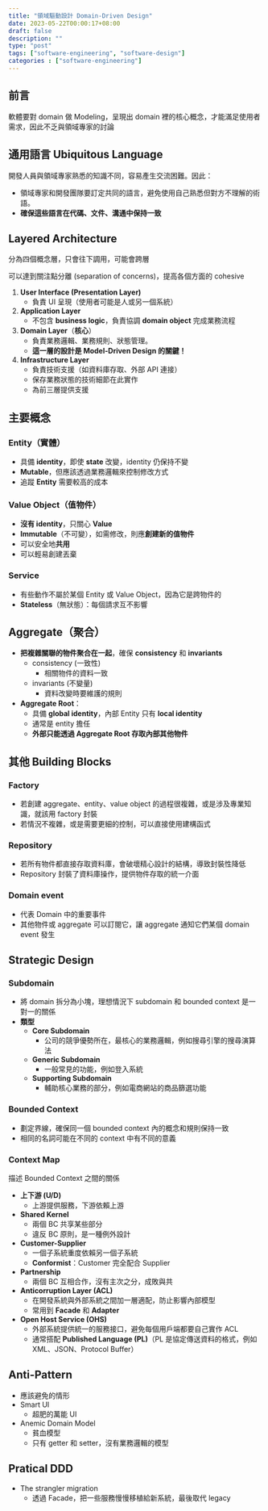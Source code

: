 ```yaml
---
title: "領域驅動設計 Domain-Driven Design"
date: 2023-05-22T00:00:17+08:00
draft: false
description: ""
type: "post"
tags: ["software-engineering", "software-design"]
categories : ["software-engineering"]
---
```


## 前言

軟體要對 domain 做 Modeling，呈現出 domain 裡的核心概念，才能滿足使用者需求，因此不乏與領域專家的討論

## 通用語言 Ubiquitous Language

開發人員與領域專家熟悉的知識不同，容易產生交流困難。因此：
- 領域專家和開發團隊要訂定共同的語言，避免使用自己熟悉但對方不理解的術語。
- **確保這些語言在代碼、文件、溝通中保持一致**

## Layered Architecture

分為四個概念層，只會往下調用，可能會跨層

可以達到關注點分離 (separation of concerns)，提高各個方面的 cohesive

1. **User Interface (Presentation Layer)**  
   - 負責 UI 呈現（使用者可能是人或另一個系統）
2. **Application Layer**  
   - 不包含 **business logic**，負責協調 **domain object** 完成業務流程
3. **Domain Layer**（**核心**）  
   - 負責業務邏輯、業務規則、狀態管理。
   - **這一層的設計是 Model-Driven Design 的關鍵！**
4. **Infrastructure Layer**  
   - 負責技術支援（如資料庫存取、外部 API 連接）
   - 保存業務狀態的技術細節在此實作
   - 為前三層提供支援
## 主要概念
### Entity（實體）
- 具備 **identity**，即使 **state** 改變，identity 仍保持不變
- **Mutable**，但應該透過業務邏輯來控制修改方式
- 追蹤 **Entity** 需要較高的成本

### Value Object（值物件）
- **沒有 identity**，只關心 **Value**
- **Immutable**（不可變），如需修改，則應**創建新的值物件**
- 可以安全地**共用**
- 可以輕易創建丟棄

### Service
- 有些動作不屬於某個 Entity 或 Value Object，因為它是跨物件的
- **Stateless**（無狀態）：每個請求互不影響

## Aggregate（聚合）
- **把複雜關聯的物件聚合在一起**，確保 **consistency** 和 **invariants**
    - consistency (一致性)
        - 相關物件的資料一致
    - invariants (不變量)
        - 資料改變時要維護的規則
- **Aggregate Root**：
  - 具備 **global identity**，內部 Entity 只有 **local identity**
  - 通常是 entity 擔任
  - **外部只能透過 Aggregate Root 存取內部其他物件**

## 其他 Building Blocks

### Factory
- 若創建 aggregate、entity、value object 的過程很複雜，或是涉及專業知識，就該用 factory 封裝
- 若情況不複雜，或是需要更細的控制，可以直接使用建構函式

### Repository

- 若所有物件都直接存取資料庫，會破壞精心設計的結構，導致封裝性降低
- Repository 封裝了資料庫操作，提供物件存取的統一介面

### Domain event
- 代表 Domain 中的重要事件
- 其他物件或 aggregate 可以訂閱它，讓 aggregate 通知它們某個 domain event 發生

## Strategic Design

### Subdomain

- 將 domain 拆分為小塊，理想情況下 subdomain 和 bounded context 是一對一的關係
- **類型**
    - **Core Subdomain**  
        - 公司的競爭優勢所在，最核心的業務邏輯，例如搜尋引擎的搜尋演算法
    - **Generic Subdomain**  
        - 一般常見的功能，例如登入系統
    - **Supporting Subdomain**  
        - 輔助核心業務的部分，例如電商網站的商品篩選功能

### Bounded Context
- 劃定界線，確保同一個 bounded context 內的概念和規則保持一致
- 相同的名詞可能在不同的 context 中有不同的意義

### Context Map
描述 Bounded Context 之間的關係
- **上下游 (U/D)**  
    - 上游提供服務，下游依賴上游
- **Shared Kernel**  
    - 兩個 BC 共享某些部分  
    - 違反 BC 原則，是一種例外設計
- **Customer-Supplier**  
    - 一個子系統重度依賴另一個子系統  
    - **Conformist**：Customer 完全配合 Supplier
- **Partnership**  
    - 兩個 BC 互相合作，沒有主次之分，成敗與共
- **Anticorruption Layer (ACL)**  
    - 在開發系統與外部系統之間加一層適配，防止影響內部模型  
    - 常用到 **Facade** 和 **Adapter**
- **Open Host Service (OHS)**  
    - 外部系統提供統一的服務接口，避免每個用戶端都要自己實作 ACL  
    - 通常搭配 **Published Language (PL)**（PL 是協定傳送資料的格式，例如 XML、JSON、Protocol Buffer）

## Anti-Pattern
- 應該避免的情形
- Smart UI
    - 超肥的萬能 UI
- Anemic Domain Model
    - 貧血模型
    - 只有 getter 和 setter，沒有業務邏輯的模型

## Pratical DDD
- The strangler migration 
    - 透過 Facade，把一些服務慢慢移植給新系統，最後取代 legacy